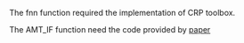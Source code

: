 The fnn function required the implementation of CRP toolbox.

The AMT_IF function need the code provided by [paper](https://journals.plos.org/plosone/article?id=10.1371/journal.pone.0172025)
